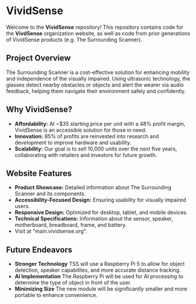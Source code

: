 # VividSense

Welcome to the **VividSense** repository! This repository contains code for the **VivdSense** organization website, as well as code from prior generations of VividSense products (e.g. The Surrounding Scanner).

## Project Overview
The Surrounding Scanner is a cost-effective solution for enhancing mobility and independence of the visually impaired. Using ultrasonic technology, the glasses detect nearby obstacles or objects and alert the wearer via audio feedback, helping them navigate their environment safely and confidently.

## Why VividSense?
- **Affordability:** At ~$35 starting price per unit with a 48% profit margin, VividSense is an accessible solution for those in need.
- **Innovation:** 85% of profits are reinvested into research and development to improve hardware and usability.
- **Scalability:** Our goal is to sell 10,000 units over the next five years, collaborating with retailers and investors for future growth.

## Website Features
- **Product Showcase:** Detailed information about The Surrounding Scanner and its components.
- **Accessibility-Focused Design:** Ensuring usability for visually impaired users.
- **Responsive Design:** Optimized for desktop, tablet, and mobile devices.
- **Technical Specifications:** Information about the sensor, speaker, motherboard, breadboard, frame, and battery.
- Visit at "main.vividsense.org".

## Future Endeavors
- **Stronger Technology** TSS will use a Raspberry Pi 5 to allow for object detection, speaker capabilites, and more accurate distance tracking.
- **AI Implementation** The Raspberry Pi will be used for AI processing to determine the type of object in front of the user.
- **Minimizing Size** The new module will be significantly smaller and more portable to enhance convenience.
